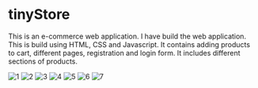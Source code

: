 # tinyStore

This is an e-commerce web application. I have build the web application. This is build using HTML, CSS and Javascript.
It contains adding products to cart, different pages, registration and login form. It includes different sections of products.

![1](https://user-images.githubusercontent.com/87072876/141235023-1310026f-5ae2-49a2-b9ed-a13479baa4ba.PNG)
![2](https://user-images.githubusercontent.com/87072876/141235033-7686c20d-44ef-4728-9c70-280ab72fc3de.PNG)
![3](https://user-images.githubusercontent.com/87072876/141235045-72b776d8-5fea-4448-ad83-3ac79a549ff0.PNG)
![4](https://user-images.githubusercontent.com/87072876/141235056-4e8f6e96-d077-4b39-9a98-ab51407f4ab3.PNG)
![5](https://user-images.githubusercontent.com/87072876/141235059-72820725-7e95-4a49-829c-a7edcd2046e7.PNG)
![6](https://user-images.githubusercontent.com/87072876/141235081-e11bea08-6a2c-4bd6-a8c2-b0053a3a6e53.PNG)
![7](https://user-images.githubusercontent.com/87072876/141235087-c7ce4e4d-a1d6-4bae-8a5b-3f3a25adc87e.PNG)
